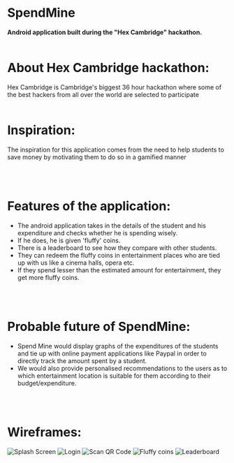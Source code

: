 # SpendMine
<b>Android application built during the "Hex Cambridge" hackathon.</b><br><br>

# About Hex Cambridge hackathon:
Hex Cambridge is Cambridge's biggest 36 hour hackathon where some of the best hackers from all over the world are selected to participate
<br><br>

# Inspiration:
The inspiration for this application comes from the need to help students to save money by motivating them to do so in a gamified manner

<br><br>

# Features of the application:
- The android application takes in the details of the student and his expenditure and checks whether he is spending wisely. <br>
- If he does, he is given 'fluffy' coins. <br>
- There is a leaderboard to see how they compare with other students. <br>
- They can redeem the fluffy coins in entertainment places who are tied up with us like a cinema halls, opera etc. <br>
- If they spend lesser than the estimated amount for entertainment, they get more fluffy coins.<br>

<br><br>
# Probable future of SpendMine:
- Spend Mine would display graphs of the expenditures of the students and tie up with online payment applications like Paypal in order to directly track the amount spent by a student. <br>
- We would also provide personalised recommendations to the users as to which entertainment location is suitable for them according to their budget/expenditure.

<br><br>
# Wireframes:
![Splash Screen](Screenshots/p1.jpg) ![Login](Screenshots/p2.jpg) ![Scan QR Code](Screenshots/p3.jpg) ![Fluffy coins](Screenshots/p5.jpg) ![Leaderboard](Screenshots/p6.jpg)
<br><br>
         


